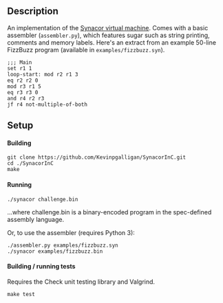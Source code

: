 ## Description
An implementation of the [Synacor virtual machine](https://challenge.synacor.com/). Comes with a basic assembler (`assembler.py`), which features sugar such as string printing, comments and memory labels. Here's an extract from an example 50-line FizzBuzz program (available in `examples/fizzbuzz.syn`).

```assembly
;;; Main
set r1 1
loop-start: mod r2 r1 3
eq r2 r2 0
mod r3 r1 5
eq r3 r3 0
and r4 r2 r3
jf r4 not-multiple-of-both
```

## Setup
#### Building
```
git clone https://github.com/Kevinpgalligan/SynacorInC.git
cd ./SynacorInC
make
```

#### Running
```
./synacor challenge.bin
```

...where challenge.bin is a binary-encoded program in the spec-defined assembly language.

Or, to use the assembler (requires Python 3):

```
./assembler.py examples/fizzbuzz.syn
./synacor examples/fizzbuzz.bin
```

#### Building / running tests
Requires the Check unit testing library and Valgrind.

```
make test
```
